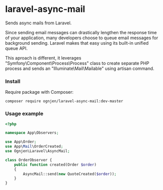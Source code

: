 # laravel-async-mail
Sends async mails from Laravel.

Since sending email messages can drastically lengthen the response time of your application, many developers choose to queue email messages for background sending. Laravel makes that easy using its built-in unified queue API. 

This aproach is different, it leverages "Symfony\Component\Process\Process" class to create separate PHP process and sends an "Illuminate\Mail\Mailable" using artisan command.

### Install

Require package with Composer:
```
composer require ognjen/laravel-async-mail:dev-master
```

### Usage example
```php
<?php

namespace App\Observers;

use App\Order;
use App\Mail\OrderCreated;
use Ognjen\Laravel\AsyncMail;

class OrderObserver {
    public function created(Order $order)
    {
        AsyncMail::send(new QuoteCreated($order));
    }
}
```
